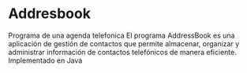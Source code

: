 # Addresbook
Programa de una agenda telefonica
El programa AddressBook es una aplicación de gestión de contactos que permite almacenar, organizar y administrar información de contactos telefónicos de manera eficiente. Implementado en Java
